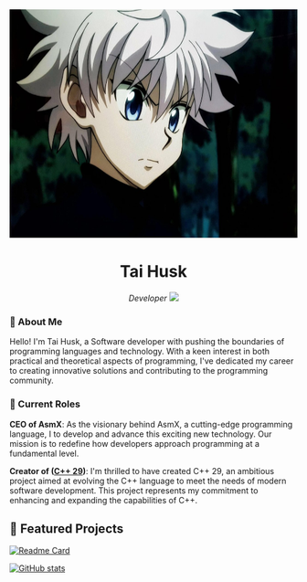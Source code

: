 <div align="center">
  <img src="https://github.com/TaiHusk/TaiHusk/blob/main/image.jpg" alt="TaiHusk's Github Profile Picture" width="5000" height="400" />
  <h1> Tai Husk </h1>
  <p><em>Developer <img src="https://media.giphy.com/media/WUlplcMpOCEmTGBtBW/giphy.gif" width="30"> </em></p>
</div>

### 🌟 About Me

Hello! I'm Tai Husk, a Software developer with  pushing the boundaries of programming languages and technology. With a keen interest in both practical and theoretical aspects of programming, I've dedicated my career to creating innovative solutions and contributing to the programming community.

### 💼 Current Roles

**CEO of AsmX**: As the visionary behind AsmX, a cutting-edge programming language, I to develop and advance this exciting new technology. Our mission is to redefine how developers approach programming at a fundamental level.

**Creator of ([C++ 29](https://github.com/TaiHusk/CXX29))**: I'm thrilled to have created C++ 29, an ambitious project aimed at evolving the C++ language to meet the needs of modern software development. This project represents my commitment to enhancing and expanding the capabilities of C++.

## 🎯 Featured Projects
[![Readme Card](https://github-readme-stats.vercel.app/api/pin/?username=TaiHusk&repo=CXX29&theme=transparent&hide_border=true#gh-dark-mode-only)](https://github.com/TaiHusk/CXX29)

[![GitHub stats](https://github-readme-stats.vercel.app/api?username=TaiHusk&show_icons=true&theme=transparent&hide_border=true#gh-dark-mode-only)](https://github.com/TaiHusk)


